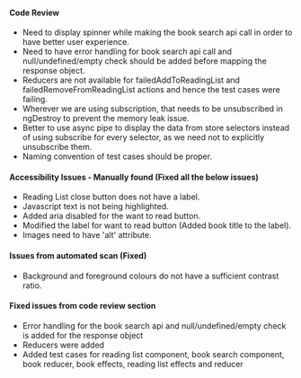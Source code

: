 #### Code Review

- Need to display spinner while making the book search api call in order to have better user experience.
- Need to have error handling for book search api call and null/undefined/empty check should be added before mapping the response object.
- Reducers are not available for failedAddToReadingList and failedRemoveFromReadingList actions and hence the test cases were failing.
- Wherever we are using subscription, that needs to be unsubscribed in ngDestroy to prevent the memory leak issue.
- Better to use async pipe to display the data from store selectors instead of using subscribe for every selector, as we need not to explicitly unsubscribe them.
- Naming convention of test cases should be proper.

#### Accessibility Issues - Manually found (Fixed all the below issues)

- Reading List close button does not have a label.
- Javascript text is not being highlighted.
- Added aria disabled for the want to read button.
- Modified the label for want to read button (Added book title to the label).
- Images need to have 'alt' attribute.

#### Issues from automated scan (Fixed)

- Background and foreground colours do not have a sufficient contrast ratio.

#### Fixed issues from code review section

- Error handling for the book search api and null/undefined/empty check is added for the response object
- Reducers were added
- Added test cases for reading list component, book search component, book reducer, book effects, reading list effects and reducer
